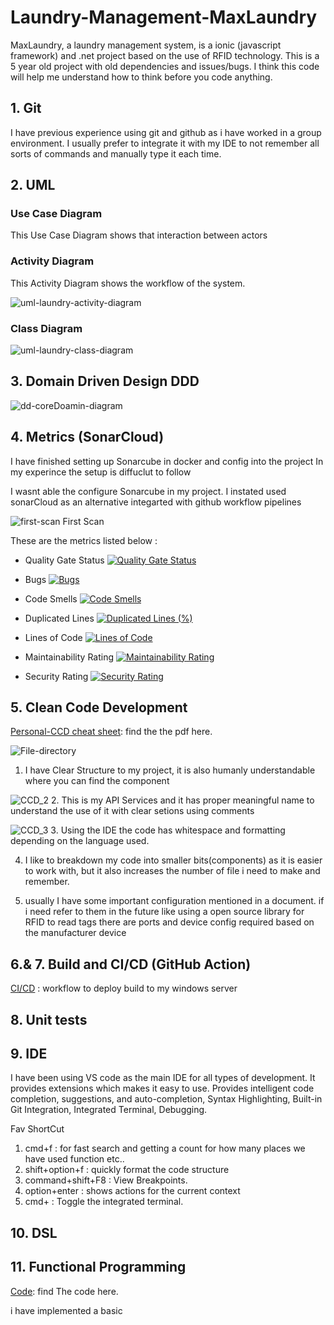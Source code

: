 # Laundry-Management-MaxLaundry

MaxLaundry, a laundry management system, is a ionic (javascript framework) and .net project based on the use of RFID technology.
This is a 5 year old project with old dependencies and issues/bugs. I think this code will help me understand how to think before you code anything.

## 1. Git

I have previous experience using git and github as i have worked in a group environment. I usually prefer to integrate it with my IDE to not remember all sorts of commands and manually type it each time.

## 2. UML

### Use Case Diagram
This Use Case Diagram shows that interaction between actors
<!-- ![uml-laundry-usecase-diagram](UML/Exported%20Images/Class.png) -->

### Activity Diagram
This Activity Diagram shows the workflow of the system.

![uml-laundry-activity-diagram](/UML/Exported%20Images/Activity.png)

### Class Diagram

![uml-laundry-class-diagram](/UML/Exported%20Images/Class.png)

## 3. Domain Driven Design DDD

![dd-coreDoamin-diagram](DDD/ddd.png)

## 4. Metrics (SonarCloud)

I have finished setting up Sonarcube in docker and config into the project 
In my experince the setup is diffuclut to follow

I wasnt able the configure Sonarcube in my project. I instated used sonarCloud as an alternative integarted with github workflow pipelines

![first-scan](ScreenShots/Sonarcloud%20first_analysis%202024-03-03%20at%2010.57.44 AM.png)
First Scan

These are the metrics listed below : 

- Quality Gate Status [![Quality Gate Status](https://sonarcloud.io/api/project_badges/measure?project=Mufaddalsr_Laundry-Management-MaxLaundry&metric=alert_status)](https://sonarcloud.io/summary/new_code?id=Mufaddalsr_Laundry-Management-MaxLaundry)

- Bugs [![Bugs](https://sonarcloud.io/api/project_badges/measure?project=Mufaddalsr_Laundry-Management-MaxLaundry&metric=bugs)](https://sonarcloud.io/summary/new_code?id=Mufaddalsr_Laundry-Management-MaxLaundry)

- Code Smells [![Code Smells](https://sonarcloud.io/api/project_badges/measure?project=Mufaddalsr_Laundry-Management-MaxLaundry&metric=code_smells)](https://sonarcloud.io/summary/new_code?id=Mufaddalsr_Laundry-Management-MaxLaundry)

- Duplicated Lines [![Duplicated Lines (%)](https://sonarcloud.io/api/project_badges/measure?project=Mufaddalsr_Laundry-Management-MaxLaundry&metric=duplicated_lines_density)](https://sonarcloud.io/summary/new_code?id=Mufaddalsr_Laundry-Management-MaxLaundry)

- Lines of Code [![Lines of Code](https://sonarcloud.io/api/project_badges/measure?project=Mufaddalsr_Laundry-Management-MaxLaundry&metric=ncloc)](https://sonarcloud.io/summary/new_code?id=Mufaddalsr_Laundry-Management-MaxLaundry)

- Maintainability Rating [![Maintainability Rating](https://sonarcloud.io/api/project_badges/measure?project=Mufaddalsr_Laundry-Management-MaxLaundry&metric=sqale_rating)](https://sonarcloud.io/summary/new_code?id=Mufaddalsr_Laundry-Management-MaxLaundry)

- Security Rating [![Security Rating](https://sonarcloud.io/api/project_badges/measure?project=Mufaddalsr_Laundry-Management-MaxLaundry&metric=security_rating)](https://sonarcloud.io/summary/new_code?id=Mufaddalsr_Laundry-Management-MaxLaundry)


## 5. Clean Code Development

[Personal-CCD cheat sheet](/CCD/CCD%20cheat%20sheet.pdf): find the the pdf here.

![File-directory](ScreenShots/CCD_1%202024-03-07%20at%2010.08.04 AM.png)
1. I have Clear Structure to my project, it is also humanly understandable where you can find the component

![CCD_2](ScreenShots/CCD_2%202024-03-07%20at%2010.14.27 AM.png)
2. This is my API Services and it has proper meaningful name to understand the use of it with clear setions using comments 

![CCD_3](ScreenShots/CCD_3%202024-03-07%20at%2010.23.27 AM.png)
3. Using the IDE the code has whitespace and formatting depending on the language used.

4. I like to breakdown my code into smaller bits(components) as it is easier to work with, but it also increases the number of file i need to make and remember.

5. usually I have some important configuration mentioned in a document. if i need refer to them in the future like using a open source library for RFID to read tags there are ports and device config required based on the manufacturer device 

## 6.& 7. Build and CI/CD (GitHub Action)

[CI/CD](/.github/workflows/CICD.yml) : workflow to deploy build to my windows server

## 8. Unit tests

## 9. IDE

I have been using VS code as the main IDE for all types of development. It provides extensions which makes it easy to use.
Provides intelligent code completion, suggestions, and auto-completion, Syntax Highlighting, Built-in Git Integration, Integrated Terminal, Debugging.

Fav ShortCut
1. cmd+f : for fast search and getting a count for how many places we have used function etc..
1. shift+option+f : quickly format the code structure
1. command+shift+F8 : View Breakpoints.
1. option+enter : shows actions for the current context
1. cmd+ : Toggle the integrated terminal.

## 10. DSL

## 11. Functional Programming

[Code](/functionalProgramming/main.fs): find The code here.

i have implemented a basic 

